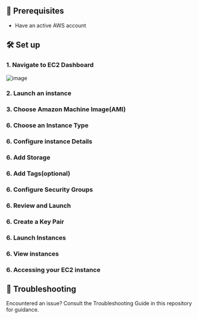 ## 📝 Prerequisites
  - Have an active AWS account


## 🛠 Set up


### 1. **Navigate to EC2 Dashboard**
![image](https://github.com/tunabearfish/AWS-EC2/assets/65553627/650ff413-0db6-4ea2-8698-2225bb342e45)



### 2. Launch an instance


### 3. Choose Amazon Machine Image(AMI)


### 6. Choose an Instance Type

### 6. Configure instance Details

### 6. Add Storage

### 6. Add Tags(optional)

### 6. Configure Security Groups

### 6. Review and Launch

### 6. Create a Key Pair

### 6. Launch Instances

### 6. View instances

### 6. Accessing your EC2 instance



## 🚫 Troubleshooting

Encountered an issue? Consult the Troubleshooting Guide in this repository for guidance.
